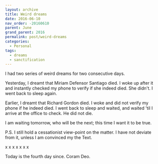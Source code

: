 ```yaml
---
layout: archive
title: Weird dreams
date: 2016-06-10
nav_order: -20160610
parent: June
grand_parent: 2016
permalink: post/weird-dreams
categories:
  - Personal
tags:
  - dreams
  - sanctification
---
```


I had two series of weird dreams for two consecutive days.

Yesterday, I dreamt that Miriam Defensor Santiago died.  I woke up after it and instantly checked my phone to verify if she indeed died.  She didn't.  I went back to sleep again.

Earlier, I dreamt that Richard Gordon died.  I woke and did not verify my phone if he indeed died.  I went back to sleep and waited, and waited 'til I arrive at the office to check.  He did not die.

I am waiting tomorrow, who will be the next; this time I want it to be true.

P.S. I still hold a cessationist view-point on the matter.  I have not deviate from it, unless I am convinced my the Text.

x x x x x x x

Today is the fourth day since.  Coram Deo.
